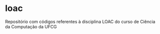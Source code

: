 # loac
Repositório com códigos referentes à disciplina LOAC do curso de Ciência da Computação da UFCG
